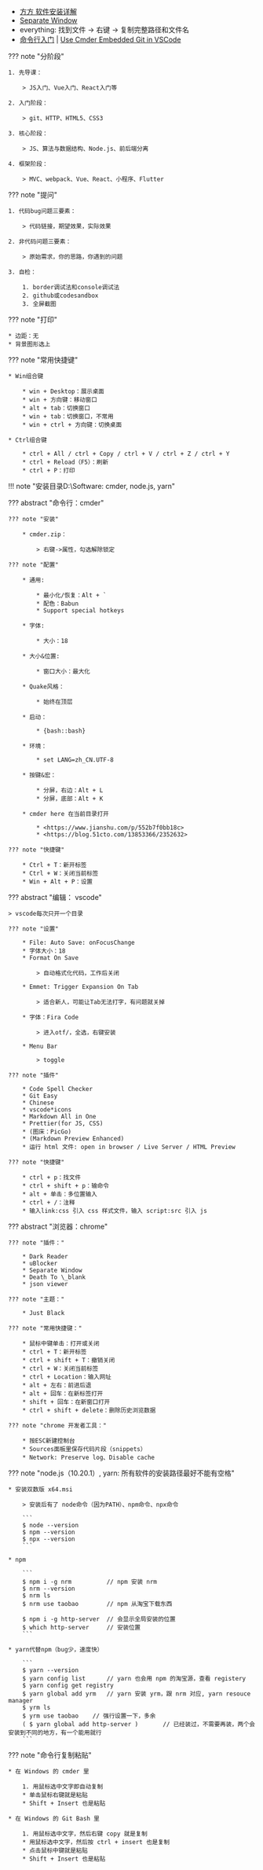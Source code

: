 
* [方方 软件安装详解](https://xiedaimala.com/tasks/3722c995-fac6-444a-8d6e-6bfc8cf7cc1d)
* [Separate Window](https://xiedaimala.com/tasks/158827ba-7132-4983-b30f-6dd23ec03bdb)
* everything: 找到文件 -> 右键 -> 复制完整路径和文件名
* [命令行入门](https://xiedaimala.com/tasks/29aeec49-5e38-4730-bdc8-a0d568f67c1e) | [Use Cmder Embedded Git in VSCode](https://github.com/cmderdev/cmder/wiki/Seamless-VS-Code-Integration#use-cmder-embedded-git-in-vscode)

??? note "分阶段"

    1. 先导课：
    
        > JS入门、Vue入门、React入门等
    
    2. 入门阶段：
    
        > git、HTTP、HTML5、CSS3
    
    3. 核心阶段：
    
        > JS、算法与数据结构、Node.js、前后端分离
    
    4. 框架阶段：
    
        > MVC、webpack、Vue、React、小程序、Flutter
        
??? note "提问"

    1. 代码bug问题三要素：
    
        > 代码链接，期望效果，实际效果
    
    2. 非代码问题三要素：
    
        > 原始需求，你的思路，你遇到的问题
    
    3. 自检：
    
        1. border调试法和console调试法
        2. github或codesandbox
        3. 全屏截图
                
??? note "打印"

    * 边距：无  
    * 背景图形选上

??? note "常用快捷键"

    * Win组合键
    
        * win + Desktop：展示桌面
        * win + 方向键：移动窗口
        * alt + tab：切换窗口
        * win + tab：切换窗口，不常用
        * win + ctrl + 方向键：切换桌面
    
    * Ctrl组合键
    
        * ctrl + All / ctrl + Copy / ctrl + V / ctrl + Z / ctrl + Y
        * ctrl + Reload（F5）：刷新
        * ctrl + P：打印
  
!!! note "安装目录D:\Software: cmder, node.js, yarn"

??? abstract "命令行：cmder"

    ??? note "安装"

        * cmder.zip：

            > 右键->属性，勾选解除锁定       

    ??? note "配置"

        * 通用:

            * 最小化/恢复：Alt + `
            * 配色：Babun
            * Support special hotkeys                    

        * 字体:

            * 大小：18

        * 大小&位置:

            * 窗口大小：最大化

        * Quake风格：

            * 始终在顶层
    
        * 启动：

            * {bash::bash}

        * 环境：

            * set LANG=zh_CN.UTF-8

        * 按键&宏：

            * 分屏，右边：Alt + L
            * 分屏，底部：Alt + K

        * cmder here 在当前目录打开
        
            * <https://www.jianshu.com/p/552b7f0bb18c>
            * <https://blog.51cto.com/13853366/2352632>

    ??? note "快捷键"

        * Ctrl + T：新开标签
        * Ctrl + W：关闭当前标签
        * Win + Alt + P：设置

??? abstract "编辑： vscode"

    > vscode每次只开一个目录

    ??? note "设置"

        * File: Auto Save: onFocusChange
        * 字体大小：18
        * Format On Save

            > 自动格式化代码，工作后关闭

        * Emmet: Trigger Expansion On Tab

            > 适合新人，可能让Tab无法打字，有问题就关掉

        * 字体：Fira Code 

            > 进入otf/，全选，右键安装

        * Menu Bar

            > toggle

    ??? note "插件"

        * Code Spell Checker
        * Git Easy
        * Chinese
        * vscode*icons
        * Markdown All in One
        * Prettier(for JS, CSS)
        * (图床：PicGo)
        * (Markdown Preview Enhanced)
        * 运行 html 文件: open in browser / Live Server / HTML Preview

    ??? note "快捷键"

        * ctrl + p：找文件
        * ctrl + shift + p：输命令
        * alt + 单击：多位置输入
        * ctrl + /：注释
        * 输入link:css 引入 css 样式文件，输入 script:src 引入 js


??? abstract "浏览器：chrome"

    ??? note "插件："

        * Dark Reader
        * uBlocker
        * Separate Window
        * Death To \_blank
        * json viewer

    ??? note "主题："

        * Just Black

    ??? note "常用快捷键："

        * 鼠标中键单击：打开或关闭
        * ctrl + T：新开标签
        * ctrl + shift + T：撤销关闭
        * ctrl + W：关闭当前标签
        * ctrl + Location：输入网址
        * alt + 左右：前进后退
        * alt + 回车：在新标签打开
        * shift + 回车：在新窗口打开
        * ctrl + shift + delete：删除历史浏览数据

    ??? note "chrome 开发者工具："

        * 按ESC新建控制台
        * Sources面板里保存代码片段（snippets）
        * Network: Preserve log、Disable cache




??? note "node.js（10.20.1）, yarn: 所有软件的安装路径最好不能有空格"

    * 安装双数版 x64.msi

        > 安装后有了 node命令（因为PATH）、npm命令、npx命令

        ```
        $ node --version
        $ npm --version
        $ npx --version
        ```

    * npm

        ```
        $ npm i -g nrm          // npm 安装 nrm   
        $ nrm --version
        $ nrm ls
        $ nrm use taobao        // npm 从淘宝下载东西
        
        $ npm i -g http-server  // 会显示全局安装的位置        
        $ which http-server     // 安装位置
        ```

    * yarn代替npm（bug少，速度快）

        ```
        $ yarn --version
        $ yarn config list      // yarn 也会用 npm 的淘宝源，查看 registery
        $ yarn config get registry
        $ yarn global add yrm   // yarn 安装 yrm，跟 nrm 对应, yarn resouce manager
        $ yrm ls
        $ yrm use taobao    // 强行设置一下，多余
        ( $ yarn global add http-server )       // 已经装过，不需要再装，两个会安装到不同的地方，有一个能用就行        
        ```

??? note "命令行复制粘贴"

    * 在 Windows 的 cmder 里

        1. 用鼠标选中文字即自动复制
        * 单击鼠标右键就是粘贴
        * Shift + Insert 也是粘贴

    * 在 Windows 的 Git Bash 里

        1. 用鼠标选中文字，然后右键 copy 就是复制
        * 用鼠标选中文字，然后按 ctrl + insert 也是复制
        * 点击鼠标中键就是粘贴
        * Shift + Insert 也是粘贴
        

        
        